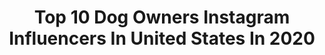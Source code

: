 ---
title: Top 10 Dog Owners Instagram Influencers In United States In 2020
description: >-
  Find top dog owners Instagram influencers in United States in 2020. Most popular hashtags: #selfie #ilovemydog #stmartinspress #doggo.
platform: Instagram
profiles:
  - username: "alexjaybeauty"
    fullname: >-
      Alex Jay
    location: "United States"
    followers: 20045
    engagement: 930
    commentsToLikes: 0.041866
    avatar: "https://scontent-lhr8-1.cdninstagram.com/v/t51.2885-19/s320x320/51771495_2422836784457674_3791651000683593728_n.jpg?_nc_ht=scontent-lhr8-1.cdninstagram.com&_nc_ohc=_ed38GqAE_cAX8IhoT3&oh=625f9df1b8ae6c86604c437602eae97f&oe=5EBA8181"
    verified: false
    hashtags: "#getlemonhead, #gaycub, #bestfriends, #mylove"
  - username: "emilyhatfield"
    fullname: >-
      Emily Hatfield
    location: "United States"
    followers: 10731
    engagement: 748
    commentsToLikes: 0.013353
    avatar: "https://scontent-lhr8-1.cdninstagram.com/v/t51.2885-19/s320x320/50307135_316658915649543_7000224607131140096_n.jpg?_nc_ht=scontent-lhr8-1.cdninstagram.com&_nc_ohc=HG-hVQ6jkv8AX-DiXlC&oh=5978d4661b1962a5c274ce4b295b2393&oe=5EB873C8"
    verified: false
    hashtags: "#netflixcheer, #navarrocheer, #voteearly, #internationalwomensday"
  - username: "therealenver"
    fullname: >-
      Enver Gjokaj
    location: "United States"
    followers: 14140
    engagement: 1313
    commentsToLikes: 0.018882
    avatar: "https://scontent-ams4-1.cdninstagram.com/v/t51.2885-19/s320x320/21372218_1464106957006613_2851050779152744448_a.jpg?_nc_ht=scontent-ams4-1.cdninstagram.com&_nc_ohc=H0QUajRjG68AX-7-98L&oh=39ee8dac0a95fb1b2547a591f08c03d0&oe=5EBA580B"
    verified: true
    hashtags: "#sawyer, #mansbestfriend, #wonkyeye, #mutt"
  - username: "brianposehn"
    fullname: >-
      Brian Posehn
    location: "United States"
    followers: 56920
    engagement: 372
    commentsToLikes: 0.029295
    avatar: "https://scontent-ort2-1.cdninstagram.com/v/t51.2885-19/s320x320/10554261_847771472016609_243966676_a.jpg?_nc_ht=scontent-ort2-1.cdninstagram.com&_nc_ohc=tooIVN63e4AAX-OW4IE&oh=aeec5fde5e115956bac163749b1530b6&oe=5EBA530B"
    verified: false
    hashtags: "#bert, #washyourhands, #themandalorian, #bigbangtheory"
  - username: "aw"
    fullname: >-
      Allison Williams
    location: "United States"
    followers: 897972
    engagement: 455
    commentsToLikes: 0.010762
    avatar: "https://scontent-lhr8-1.cdninstagram.com/v/t51.2885-19/s320x320/49933376_525065564563588_3629244062290149376_n.jpg?_nc_ht=scontent-lhr8-1.cdninstagram.com&_nc_ohc=zJ9y3BvGZ3MAX8nbLCj&oh=07b700df3ea1ba7c3e6e81ee4d667aa6&oe=5EBA95B2"
    verified: true
    hashtags: "#oscars2018, #moxiesayshi, #shoulderpads, #thisisalmost30"
  - username: "caseyhphotos"
    fullname: >-
      Casey Hendrickson
    location: "United States"
    followers: 29473
    engagement: 8
    commentsToLikes: 0.072667
    avatar: "https://scontent-ams4-1.cdninstagram.com/v/t51.2885-19/s320x320/31920815_464638450640406_6561108855890116608_n.jpg?_nc_ht=scontent-ams4-1.cdninstagram.com&_nc_ohc=OOjf0WkVkOUAX9dQTJG&oh=1a6c9eac26807efca02f62ea38275cf5&oe=5EBAACAB"
    verified: false
    hashtags: "#carolinabride, #smpweddings, #ashevilleweddingphotographer, #buzzfeedweddings"
  - username: "carminedisibio"
    fullname: >-
      Carmine Di Sibio
    location: "United States"
    followers: 9121
    engagement: 864
    commentsToLikes: 0.014291
    avatar: "https://scontent-ams4-1.cdninstagram.com/v/t51.2885-19/s320x320/65300415_374150906791282_4669848993830797312_n.jpg?_nc_ht=scontent-ams4-1.cdninstagram.com&_nc_ohc=oZe-14ITRXAAX8DtY7W&oh=1b5af562a55d3f20b776ad19db7efcad&oe=5EBBF95B"
    verified: true
    hashtags: "#shebelongs, #iwd2020, #coffee, #ucl"
  - username: "jsliceanimation"
    fullname: >-
      Joshua Slice
    location: "United States"
    followers: 192126
    engagement: 830
    commentsToLikes: 0.006461
    avatar: "https://scontent-ams4-1.cdninstagram.com/v/t51.2885-19/s320x320/50890076_146346996306121_1516469204650295296_n.jpg?_nc_ht=scontent-ams4-1.cdninstagram.com&_nc_ohc=rtC0kddtCE8AX_YQKUM&oh=f2eec76d12c0bb549ee0cdc138382803&oe=5EB37186"
    verified: true
    hashtags: ""
  - username: "greerhendricks"
    fullname: >-
      Greer Hendricks
    location: "United States"
    followers: 3876
    engagement: 823
    commentsToLikes: 0.111398
    avatar: "https://scontent-arn2-1.cdninstagram.com/v/t51.2885-19/s320x320/40230628_531437700615247_2843049903620358144_n.jpg?_nc_ht=scontent-arn2-1.cdninstagram.com&_nc_ohc=BgFgRFD-lA8AX9NdwmN&oh=1d696d69a30bdcb23932ee59afaeeae2&oe=5EB45B49"
    verified: true
    hashtags: "#yana, #goodreadschoiceawards, #theperksofbeingawallflower, #newreleasetuesday"
  - username: "dog.lovers.squad"
    fullname: >-
      Dog Memes And Hacks!
    location: "United States"
    followers: 14221
    engagement: 328
    commentsToLikes: 0.003701
    avatar: "https://scontent-lhr8-1.cdninstagram.com/v/t51.2885-19/s320x320/49858533_251437672442231_7587276632822382592_n.jpg?_nc_ht=scontent-lhr8-1.cdninstagram.com&_nc_ohc=iOGHzIJ5yhUAX95NK8r&oh=2aa3c31e4e01cf75a176c777f1da84ca&oe=5EABCE9A"
    verified: false
    hashtags: "#australianshepherd, #hund, #quarantine, #whitedog"
---